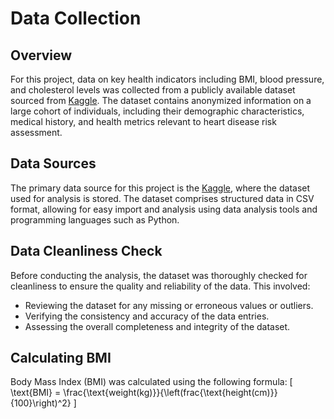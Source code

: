 # Data Collection

## Overview

For this project, data on key health indicators including BMI, blood pressure, and cholesterol levels was collected from a publicly available dataset sourced from [Kaggle]([link-to-repository](https://www.kaggle.com/datasets/sulianova/cardiovascular-disease-dataset?resource=download)). The dataset contains anonymized information on a large cohort of individuals, including their demographic characteristics, medical history, and health metrics relevant to heart disease risk assessment.

## Data Sources

The primary data source for this project is the [Kaggle]([link-to-repository](https://www.kaggle.com/datasets/sulianova/cardiovascular-disease-dataset?resource=download)), where the dataset used for analysis is stored. The dataset comprises structured data in CSV format, allowing for easy import and analysis using data analysis tools and programming languages such as Python.

## Data Cleanliness Check

Before conducting the analysis, the dataset was thoroughly checked for cleanliness to ensure the quality and reliability of the data. This involved:

- Reviewing the dataset for any missing or erroneous values or outliers.
- Verifying the consistency and accuracy of the data entries.
- Assessing the overall completeness and integrity of the dataset.

## Calculating BMI

Body Mass Index (BMI) was calculated using the following formula:
\[ \text{BMI} = \frac{\text{weight(kg)}}{\left(frac{\text{height(cm)}}{100}\right)^2} \]
